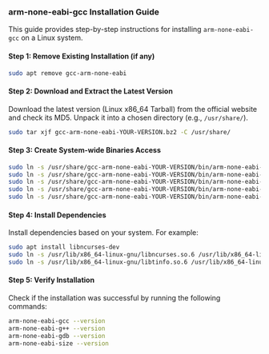 ### arm-none-eabi-gcc Installation Guide

This guide provides step-by-step instructions for installing `arm-none-eabi-gcc` on a Linux system.

#### Step 1: Remove Existing Installation (if any)

```bash
sudo apt remove gcc-arm-none-eabi
```

#### Step 2: Download and Extract the Latest Version

Download the latest version (Linux x86_64 Tarball) from the official website and check its MD5. Unpack it into a chosen directory (e.g., `/usr/share/`).

```bash
sudo tar xjf gcc-arm-none-eabi-YOUR-VERSION.bz2 -C /usr/share/
```

#### Step 3: Create System-wide Binaries Access

```bash
sudo ln -s /usr/share/gcc-arm-none-eabi-YOUR-VERSION/bin/arm-none-eabi-gcc /usr/bin/arm-none-eabi-gcc 
sudo ln -s /usr/share/gcc-arm-none-eabi-YOUR-VERSION/bin/arm-none-eabi-g++ /usr/bin/arm-none-eabi-g++
sudo ln -s /usr/share/gcc-arm-none-eabi-YOUR-VERSION/bin/arm-none-eabi-gdb /usr/bin/arm-none-eabi-gdb
sudo ln -s /usr/share/gcc-arm-none-eabi-YOUR-VERSION/bin/arm-none-eabi-size /usr/bin/arm-none-eabi-size
sudo ln -s /usr/share/gcc-arm-none-eabi-YOUR-VERSION/bin/arm-none-eabi-objcopy /usr/bin/arm-none-eabi-objcopy
```

#### Step 4: Install Dependencies

Install dependencies based on your system. For example:

```bash
sudo apt install libncurses-dev
sudo ln -s /usr/lib/x86_64-linux-gnu/libncurses.so.6 /usr/lib/x86_64-linux-gnu/libncurses.so.5
sudo ln -s /usr/lib/x86_64-linux-gnu/libtinfo.so.6 /usr/lib/x86_64-linux-gnu/libtinfo.so.5
```

#### Step 5: Verify Installation

Check if the installation was successful by running the following commands:

```bash
arm-none-eabi-gcc --version
arm-none-eabi-g++ --version
arm-none-eabi-gdb --version
arm-none-eabi-size --version
```
